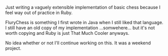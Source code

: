 Just writing a vaguely extensible implementation of basic chess because I feel way out of practice in Ruby.

FluryChess is something I first wrote in Java when I still liked that language. I still have an old copy of my implementation ...somwehere... but it's not worth copying and Ruby is just That Much Cooler anyways.

No idea whether or not I'll continue working on this. It was a weekend project.
